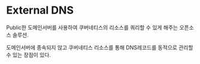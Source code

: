 # External DNS
Public한 도메인서버를 사용하여 쿠버네티스의 리소스를 쿼리할 수 있게 해주는 오픈소스 솔루션.

도메인서버에 종속되지 않고 쿠버네티스 리소스를 통해 DNS레코드를 동적으로 관리할 수 있는 장점이 있다.